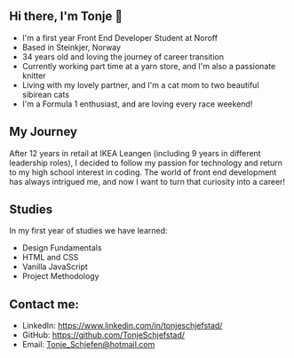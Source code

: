 ## Hi there, I'm Tonje 👋
- I'm a first year Front End Developer Student at Noroff
- Based in Steinkjer, Norway
- 34 years old and loving the journey of career transition
- Currently working part time at a yarn store, and I'm also a passionate knitter
- Living with my lovely partner, and I'm a cat mom to two beautiful sibirean cats
- I'm a Formula 1 enthusiast, and are loving every race weekend!

## My Journey
After 12 years in retail at IKEA Leangen (including 9 years in different leadership roles), I decided to follow my passion for technology and return to my high school interest in coding. The world of front end development has always intrigued me, and now I want to turn that curiosity into a career! 

## Studies 
In my first year of studies we have learned:
- Design Fundamentals
- HTML and CSS
- Vanilla JavaScript
- Project Methodology

## Contact me:
- LinkedIn: https://www.linkedin.com/in/tonjeschjefstad/
- GitHub: https://github.com/TonjeSchjefstad/
- Email: Tonje_Schjefen@hotmail.com

